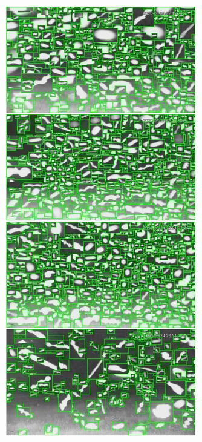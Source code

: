 ![20200624-222055-225100](in/20200624/20200624-222055-225100_0_.jpg)
![20200624-225105-232110](in/20200624/20200624-225105-232110_0_.jpg)
![20200624-232115-235120](in/20200624/20200624-232115-235120_0_.jpg)
![20200624-235125-000000](in/20200624/20200624-235125-000000_0_.jpg)
